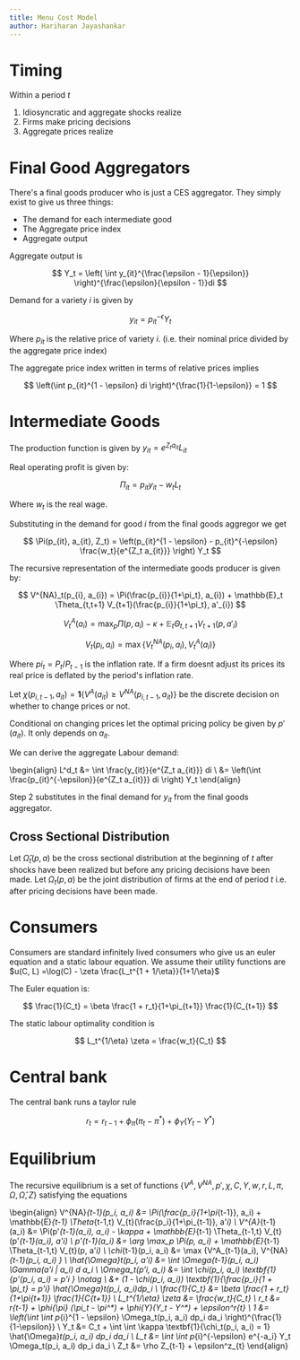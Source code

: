 ```yaml
---
title: Menu Cost Model
author: Hariharan Jayashankar
---
```


# Timing

Within a period $t$

1. Idiosyncratic and aggregate shocks realize
2. Firms make pricing decisions
3. Aggregate prices realize

# Final Good Aggregators

There's a final goods producer who is just a CES aggregator. They simply exist to give us three things:
- The demand for each intermediate good
- The Aggregate price index
- Aggregate output

Aggregate output is

$$
Y_t = \left( \int y_{it}^{\frac{\epsilon - 1}{\epsilon}} \right)^{\frac{\epsilon}{\epsilon - 1}}di
$$

Demand for a variety $i$ is given by

$$
y_{it} = p_{it}^{-\epsilon} Y_t
$$

Where $p_{it}$ is the relative price of variety $i$. (i.e. their nominal price divided by the aggregate price index)

The aggregate price index written in terms of relative prices implies

$$
\left(\int p_{it}^{1 - \epsilon} di \right)^{\frac{1}{1-\epsilon}} = 1
$$


# Intermediate Goods

The production function is given by $y_{it} = e^{Z_t a_{it}} L_{it}$

Real operating profit is given by:

$$
\Pi_{it} = p_{it} y_{it} - w_t L_t
$$

Where $w_t$ is the real wage.

Substituting in the demand for good $i$ from the final goods aggregor we get


$$
\Pi(p_{it}, a_{it}, Z_t) = \left(p_{it}^{1 - \epsilon} - p_{it}^{-\epsilon} \frac{w_t}{e^{Z_t a_{it}}} \right) Y_t
$$

The recursive representation of the intermediate goods producer is given by:

$$
V^{NA}_t(p_{i}, a_{i}) = \Pi(\frac{p_{i}}{1+\pi_t}, a_{i}) + \mathbb{E}_t \Theta_{t,t+1} V_{t+1}(\frac{p_{i}}{1+\pi_t}, a'_{i})
$$

$$
V^{A}_t(a_{i}) = \max_p \Pi(p, a_{i}) - \kappa + \mathbb{E}_t \Theta_{t,t+1} V_{t+1}(p, a'_{i})
$$

$$
V_t(p_{i},a_{i}) = \max \{V_t^{NA}(p_{i}, a_{i}), V_t^A(a_{i}) \}
$$

Where $pi_t = P_t/P_{t-1}$ is the inflation rate. If a firm doesnt adjust its prices its real price is deflated by the period's inflation rate.

Let $\chi(p_{i,t-1}, a_{it}) = \textbf{1}\{V^A(a_{it}) \geq V^{NA}(p_{i,t-1}, a_{it}) \}$ be the discrete decision on whether to change prices or not. 

Conditional on changing prices let the optimal pricing policy be given by $p'(a_{it})$. It only depends on $a_{it}$.


We can derive the aggregate Labour demand:

\begin{align}
L^d_t &= \int \frac{y_{it}}{e^{Z_t a_{it}}} di \\
&= \left(\int \frac{p_{it}^{-\epsilon}}{e^{Z_t a_{it}}} di \right) Y_t
\end{align}

Step 2 substitutes in the final demand for $y_{it}$ from the final goods aggregator.

## Cross Sectional Distribution

Let $\hat{\Omega}_t(p,a)$ be the cross sectional distribution at the beginning of $t$ after shocks have been realized but before any pricing decisions have been made. Let $\Omega_t(p,a)$ be the joint distribution of firms at the end of period $t$ i.e. after pricing decisions have been made.

# Consumers

Consumers are standard infinitely lived consumers who give us an euler equation and a static labour equation. We assume their utility functions are $u(C, L) =\log(C) - \zeta \frac{L_t^{1 + 1/\eta}}{1+1/\eta}$


The Euler equation is:

$$
\frac{1}{C_t} = \beta \frac{1 + r_t}{1+\pi_{t+1}} \frac{1}{C_{t+1}}
$$

The static labour optimality condition is

$$
L_t^{1/\eta} \zeta = \frac{w_t}{C_t}
$$

# Central bank

The central bank runs a taylor rule

$$
r_t = r_{t-1} + \phi_{\pi} (\pi_t - \pi^*) + \phi_{Y}(Y_t - Y^*)
$$

# Equilibrium

The recursive equilibrium is a set of functions $\{V^{A}, V^{NA}, p', \chi, C, Y,w, r, L, \pi, \Omega, \hat{\Omega}, Z\}$ satisfying the equations

\begin{align}
V^{NA}_{t-1}(p_i, a_i) &= \Pi(\frac{p_i}{1+\pi_{t-1}}, a_i) + \mathbb{E}_{t-1} \Theta_{t-1,t} V_{t}(\frac{p_i}{1+\pi_{t-1}}, a'_i) \\
V^{A}_{t-1}(a_i) &= \Pi(p'_{t-1}(a_i), a_i) - \kappa + \mathbb{E}_{t-1} \Theta_{t-1,t} V_{t}(p'_{t-1}(a_i), a'_i) \\
p'_{t-1}(a_i) &= \arg \max_p \Pi(p, a_i) + \mathbb{E}_{t-1} \Theta_{t-1,t} V_{t}(p, a'_i) \\
\chi_{t-1}(p_i, a_i) &= \max \{V^A_{t-1}(a_i), V^{NA}_{t-1}(p_i, a_i) \} \\
\hat{\Omega}_t(p_i, a'_i) &= \int \Omega_{t-1}(p_i, a_i) \Gamma(a'_i | a_i) d a_i \\
\Omega_t(p'_i, a_i) &= \int \chi(p_i, a_i) \textbf{1}\{p'(p_i, a_i) = p'_i \} \notag \\
&+ (1 - \chi(p_i, a_i)) \textbf{1}\{\frac{p_i}{1 + \pi_t} = p'_i\} \hat{\Omega}_t(p_i, a_i)dp_i \\
\frac{1}{C_t} &= \beta \frac{1 + r_t}{1+\pi_{t+1}} \frac{1}{C_{t+1}} \\
L_t^{1/\eta} \zeta &= \frac{w_t}{C_t} \\
r_t &= r_{t-1} + \phi_{\pi} (\pi_t - \pi^*) + \phi_{Y}(Y_t - Y^*) + \epsilon^r_{t} \\
1 &= \left(\int \int p_{i}^{1 - \epsilon} \Omega_t(p_i, a_i) dp_i da_i \right)^{\frac{1}{1-\epsilon}}  \\
Y_t &= C_t + \int \int \kappa \textbf{1}\{\chi_t(p_i, a_i) = 1\} \hat{\Omega}_t(p_i, a_i) dp_i da_i \\
L_t &= \int \int p_{i}^{-\epsilon} e^{-a_i} Y_t \Omega_t(p_i, a_i) dp_i da_i \\
Z_t &= \rho Z_{t-1} + \epsilon^z_{t}
\end{align}
